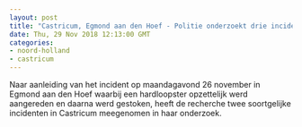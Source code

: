 ```yaml
---
layout: post
title: "Castricum, Egmond aan den Hoef - Politie onderzoekt drie incidenten Castricum en Egmond aan den Hoef"
date: Thu, 29 Nov 2018 12:13:00 GMT
categories: 
- noord-holland 
- castricum 
---
```


Naar aanleiding van het incident op maandagavond 26 november in Egmond aan den Hoef waarbij een hardloopster opzettelijk werd aangereden en daarna werd gestoken, heeft de recherche twee soortgelijke incidenten in Castricum meegenomen in haar onderzoek.
